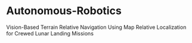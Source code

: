 # Autonomous-Robotics
Vision-Based Terrain Relative Navigation Using Map Relative Localization for Crewed Lunar Landing Missions
